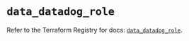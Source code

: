 # `data_datadog_role`

Refer to the Terraform Registry for docs: [`data_datadog_role`](https://registry.terraform.io/providers/datadog/datadog/3.49.0/docs/data-sources/role).
